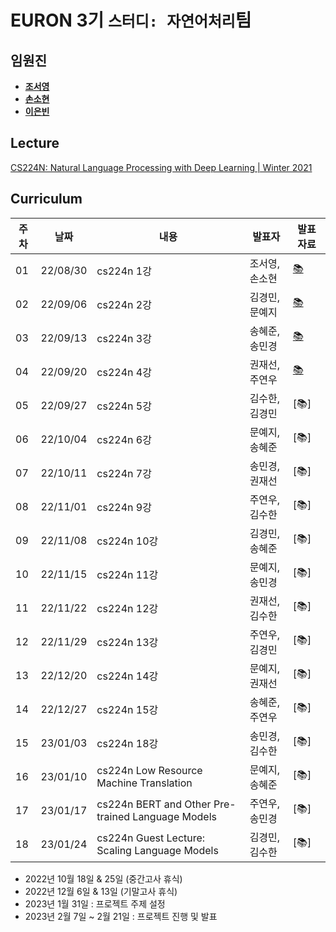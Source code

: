 # EURON 3기 `스터디: 자연어처리`팀

## 임원진
- **[조서영](https://github.com/stellajo99)**
- **[손소현](https://github.com/sonso1598)**
- **[이은빈](https://github.com/binable43)**


## Lecture
[CS224N: Natural Language Processing with Deep Learning | Winter 2021](https://www.youtube.com/watch?v=rmVRLeJRkl4&list=PLoROMvodv4rOSH4v6133s9LFPRHjEmbmJ)


## Curriculum

| 주차 | 날짜 | 내용 | 발표자 | 발표 자료|
|---|---|---|---|---|
|01|22/08/30|cs224n 1강|조서영, 손소현|[📚](https://github.com/Ewha-Euron/2022-02-Euron-NLP/blob/master/NLP_Week01.pdf)|
|02|22/09/06|cs224n 2강|김경민, 문예지|[📚](https://github.com/Ewha-Euron/2022-02-Euron-NLP/blob/master/NLP_Week02.pdf)|
|03|22/09/13|cs224n 3강|송혜준, 송민경|[📚](https://github.com/Ewha-Euron/2022-02-Euron-NLP/blob/master/NLP_Week03.pdf)|
|04|22/09/20|cs224n 4강|권재선, 주연우|[📚](https://github.com/Ewha-Euron/2022-02-Euron-NLP/blob/master/NLP_Week04.pdf)|
|05|22/09/27|cs224n 5강|김수한, 김경민|[📚]|
|06|22/10/04|cs224n 6강|문예지, 송혜준|[📚]|
|07|22/10/11|cs224n 7강|송민경, 권재선|[📚]|
|08|22/11/01|cs224n 9강|주연우, 김수한|[📚]|
|09|22/11/08|cs224n 10강|김경민, 송혜준|[📚]|
|10|22/11/15|cs224n 11강|문예지, 송민경|[📚]|
|11|22/11/22|cs224n 12강|권재선, 김수한|[📚]|
|12|22/11/29|cs224n 13강|주연우, 김경민|[📚]|
|13|22/12/20|cs224n 14강|문예지, 권재선|[📚]|
|14|22/12/27|cs224n 15강|송혜준, 주연우|[📚]|
|15|23/01/03|cs224n 18강|송민경, 김수한|[📚]|
|16|23/01/10|cs224n Low Resource Machine Translation|문예지, 송혜준|[📚]|
|17|23/01/17|cs224n BERT and Other Pre-trained Language Models|주연우, 송민경|[📚]|
|18|23/01/24|cs224n Guest Lecture: Scaling Language Models|김경민, 김수한|[📚]|


* 2022년 10월 18일 & 25일 (중간고사 휴식)
* 2022년 12월 6일 & 13일 (기말고사 휴식)
* 2023년 1월 31일 : 프로젝트 주제 설정 
* 2023년 2월 7일 ~ 2월 21일 : 프로젝트 진행 및 발표 

